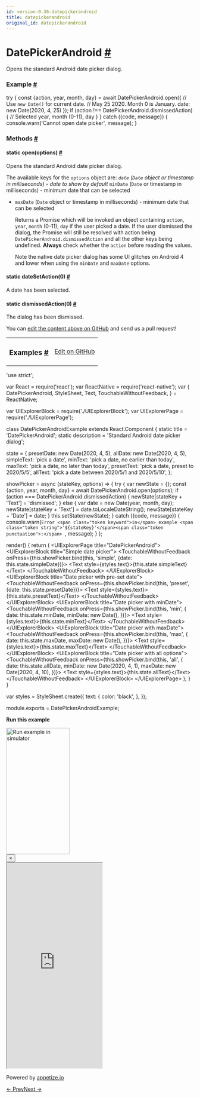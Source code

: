 ```yaml
---
id: version-0.36-datepickerandroid
title: datepickerandroid
original_id: datepickerandroid
---
```

<a id="content"></a><h1><a class="anchor" name="datepickerandroid"></a>DatePickerAndroid <a class="hash-link" href="docs/datepickerandroid.html#datepickerandroid">#</a></h1><div><div><p>Opens the standard Android date picker dialog.</p><h3><a class="anchor" name="example"></a>Example <a class="hash-link" href="docs/datepickerandroid.html#example">#</a></h3><div class="prism language-javascript"><span class="token keyword">try</span> <span class="token punctuation">{</span>
  const <span class="token punctuation">{</span>action<span class="token punctuation">,</span> year<span class="token punctuation">,</span> month<span class="token punctuation">,</span> day<span class="token punctuation">}</span> <span class="token operator">=</span> await DatePickerAndroid<span class="token punctuation">.</span><span class="token function">open<span class="token punctuation">(</span></span><span class="token punctuation">{</span>
   <span class="token comment" spellcheck="true"> // Use `new Date()` for current date.
</span>   <span class="token comment" spellcheck="true"> // May 25 2020. Month 0 is January.
</span>    date<span class="token punctuation">:</span> <span class="token keyword">new</span> <span class="token class-name">Date</span><span class="token punctuation">(</span><span class="token number">2020</span><span class="token punctuation">,</span> <span class="token number">4</span><span class="token punctuation">,</span> <span class="token number">25</span><span class="token punctuation">)</span>
  <span class="token punctuation">}</span><span class="token punctuation">)</span><span class="token punctuation">;</span>
  <span class="token keyword">if</span> <span class="token punctuation">(</span>action <span class="token operator">!</span><span class="token operator">==</span> DatePickerAndroid<span class="token punctuation">.</span>dismissedAction<span class="token punctuation">)</span> <span class="token punctuation">{</span>
   <span class="token comment" spellcheck="true"> // Selected year, month (0-11), day
</span>  <span class="token punctuation">}</span>
<span class="token punctuation">}</span> <span class="token keyword">catch</span> <span class="token punctuation">(</span><span class="token punctuation">{</span>code<span class="token punctuation">,</span> message<span class="token punctuation">}</span><span class="token punctuation">)</span> <span class="token punctuation">{</span>
  console<span class="token punctuation">.</span><span class="token function">warn<span class="token punctuation">(</span></span><span class="token string">'Cannot open date picker'</span><span class="token punctuation">,</span> message<span class="token punctuation">)</span><span class="token punctuation">;</span>
<span class="token punctuation">}</span></div></div><span><h3><a class="anchor" name="methods"></a>Methods <a class="hash-link" href="docs/datepickerandroid.html#methods">#</a></h3><div class="props"><div class="prop"><h4 class="methodTitle"><a class="anchor" name="open"></a><span class="methodType">static </span>open<span class="methodType">(options)</span> <a class="hash-link" href="docs/datepickerandroid.html#open">#</a></h4><div><p>Opens the standard Android date picker dialog.</p><p>The available keys for the <code>options</code> object are:
  <em> <code>date</code> (<code>Date</code> object or timestamp in milliseconds) - date to show by default
  </em> <code>minDate</code> (<code>Date</code> or timestamp in milliseconds) - minimum date that can be selected
  * <code>maxDate</code> (<code>Date</code> object or timestamp in milliseconds) - minimum date that can be selected</p><p>Returns a Promise which will be invoked an object containing <code>action</code>, <code>year</code>, <code>month</code> (0-11),
<code>day</code> if the user picked a date. If the user dismissed the dialog, the Promise will
still be resolved with action being <code>DatePickerAndroid.dismissedAction</code> and all the other keys
being undefined. <strong>Always</strong> check whether the <code>action</code> before reading the values.</p><p>Note the native date picker dialog has some UI glitches on Android 4 and lower
when using the <code>minDate</code> and <code>maxDate</code> options.</p></div></div><div class="prop"><h4 class="methodTitle"><a class="anchor" name="datesetaction"></a><span class="methodType">static </span>dateSetAction<span class="methodType">(0)</span> <a class="hash-link" href="docs/datepickerandroid.html#datesetaction">#</a></h4><div><p>A date has been selected.</p></div></div><div class="prop"><h4 class="methodTitle"><a class="anchor" name="dismissedaction"></a><span class="methodType">static </span>dismissedAction<span class="methodType">(0)</span> <a class="hash-link" href="docs/datepickerandroid.html#dismissedaction">#</a></h4><div><p>The dialog has been dismissed.</p></div></div></div></span></div><p class="edit-page-block">You can <a target="_blank" href="https://github.com/facebook/react-native/blob/master/Libraries/Components/DatePickerAndroid/DatePickerAndroid.android.js">edit the content above on GitHub</a> and send us a pull request!</p><div><div><table width="100%"><tbody><tr><td><h3><a class="anchor" name="examples"></a>Examples <a class="hash-link" href="docs/datepickerandroid.html#examples">#</a></h3></td><td style="text-align:right;"><a target="_blank" href="https://github.com/facebook/react-native/blob/master/Examples/UIExplorer/js/DatePickerAndroidExample.js">Edit on GitHub</a></td></tr></tbody></table><div class="example-container"><div class="prism language-javascript"><span class="token string">'use strict'</span><span class="token punctuation">;</span>

<span class="token keyword">var</span> React <span class="token operator">=</span> <span class="token function">require<span class="token punctuation">(</span></span><span class="token string">'react'</span><span class="token punctuation">)</span><span class="token punctuation">;</span>
<span class="token keyword">var</span> ReactNative <span class="token operator">=</span> <span class="token function">require<span class="token punctuation">(</span></span><span class="token string">'react-native'</span><span class="token punctuation">)</span><span class="token punctuation">;</span>
<span class="token keyword">var</span> <span class="token punctuation">{</span>
  DatePickerAndroid<span class="token punctuation">,</span>
  StyleSheet<span class="token punctuation">,</span>
  Text<span class="token punctuation">,</span>
  TouchableWithoutFeedback<span class="token punctuation">,</span>
<span class="token punctuation">}</span> <span class="token operator">=</span> ReactNative<span class="token punctuation">;</span>

<span class="token keyword">var</span> UIExplorerBlock <span class="token operator">=</span> <span class="token function">require<span class="token punctuation">(</span></span><span class="token string">'./UIExplorerBlock'</span><span class="token punctuation">)</span><span class="token punctuation">;</span>
<span class="token keyword">var</span> UIExplorerPage <span class="token operator">=</span> <span class="token function">require<span class="token punctuation">(</span></span><span class="token string">'./UIExplorerPage'</span><span class="token punctuation">)</span><span class="token punctuation">;</span>

class <span class="token class-name">DatePickerAndroidExample</span> extends <span class="token class-name">React<span class="token punctuation">.</span>Component</span> <span class="token punctuation">{</span>
  static title <span class="token operator">=</span> <span class="token string">'DatePickerAndroid'</span><span class="token punctuation">;</span>
  static description <span class="token operator">=</span> <span class="token string">'Standard Android date picker dialog'</span><span class="token punctuation">;</span>

  state <span class="token operator">=</span> <span class="token punctuation">{</span>
    presetDate<span class="token punctuation">:</span> <span class="token keyword">new</span> <span class="token class-name">Date</span><span class="token punctuation">(</span><span class="token number">2020</span><span class="token punctuation">,</span> <span class="token number">4</span><span class="token punctuation">,</span> <span class="token number">5</span><span class="token punctuation">)</span><span class="token punctuation">,</span>
    allDate<span class="token punctuation">:</span> <span class="token keyword">new</span> <span class="token class-name">Date</span><span class="token punctuation">(</span><span class="token number">2020</span><span class="token punctuation">,</span> <span class="token number">4</span><span class="token punctuation">,</span> <span class="token number">5</span><span class="token punctuation">)</span><span class="token punctuation">,</span>
    simpleText<span class="token punctuation">:</span> <span class="token string">'pick a date'</span><span class="token punctuation">,</span>
    minText<span class="token punctuation">:</span> <span class="token string">'pick a date, no earlier than today'</span><span class="token punctuation">,</span>
    maxText<span class="token punctuation">:</span> <span class="token string">'pick a date, no later than today'</span><span class="token punctuation">,</span>
    presetText<span class="token punctuation">:</span> <span class="token string">'pick a date, preset to 2020/5/5'</span><span class="token punctuation">,</span>
    allText<span class="token punctuation">:</span> <span class="token string">'pick a date between 2020/5/1 and 2020/5/10'</span><span class="token punctuation">,</span>
  <span class="token punctuation">}</span><span class="token punctuation">;</span>

  showPicker <span class="token operator">=</span> async <span class="token punctuation">(</span>stateKey<span class="token punctuation">,</span> options<span class="token punctuation">)</span> <span class="token operator">=</span><span class="token operator">&gt;</span> <span class="token punctuation">{</span>
    <span class="token keyword">try</span> <span class="token punctuation">{</span>
      <span class="token keyword">var</span> newState <span class="token operator">=</span> <span class="token punctuation">{</span><span class="token punctuation">}</span><span class="token punctuation">;</span>
      const <span class="token punctuation">{</span>action<span class="token punctuation">,</span> year<span class="token punctuation">,</span> month<span class="token punctuation">,</span> day<span class="token punctuation">}</span> <span class="token operator">=</span> await DatePickerAndroid<span class="token punctuation">.</span><span class="token function">open<span class="token punctuation">(</span></span>options<span class="token punctuation">)</span><span class="token punctuation">;</span>
      <span class="token keyword">if</span> <span class="token punctuation">(</span>action <span class="token operator">===</span> DatePickerAndroid<span class="token punctuation">.</span>dismissedAction<span class="token punctuation">)</span> <span class="token punctuation">{</span>
        newState<span class="token punctuation">[</span>stateKey <span class="token operator">+</span> <span class="token string">'Text'</span><span class="token punctuation">]</span> <span class="token operator">=</span> <span class="token string">'dismissed'</span><span class="token punctuation">;</span>
      <span class="token punctuation">}</span> <span class="token keyword">else</span> <span class="token punctuation">{</span>
        <span class="token keyword">var</span> date <span class="token operator">=</span> <span class="token keyword">new</span> <span class="token class-name">Date</span><span class="token punctuation">(</span>year<span class="token punctuation">,</span> month<span class="token punctuation">,</span> day<span class="token punctuation">)</span><span class="token punctuation">;</span>
        newState<span class="token punctuation">[</span>stateKey <span class="token operator">+</span> <span class="token string">'Text'</span><span class="token punctuation">]</span> <span class="token operator">=</span> date<span class="token punctuation">.</span><span class="token function">toLocaleDateString<span class="token punctuation">(</span></span><span class="token punctuation">)</span><span class="token punctuation">;</span>
        newState<span class="token punctuation">[</span>stateKey <span class="token operator">+</span> <span class="token string">'Date'</span><span class="token punctuation">]</span> <span class="token operator">=</span> date<span class="token punctuation">;</span>
      <span class="token punctuation">}</span>
      <span class="token keyword">this</span><span class="token punctuation">.</span><span class="token function">setState<span class="token punctuation">(</span></span>newState<span class="token punctuation">)</span><span class="token punctuation">;</span>
    <span class="token punctuation">}</span> <span class="token keyword">catch</span> <span class="token punctuation">(</span><span class="token punctuation">{</span>code<span class="token punctuation">,</span> message<span class="token punctuation">}</span><span class="token punctuation">)</span> <span class="token punctuation">{</span>
      console<span class="token punctuation">.</span><span class="token function">warn<span class="token punctuation">(</span></span>`Error <span class="token keyword">in</span> example <span class="token string">'${stateKey}'</span><span class="token punctuation">:</span> `<span class="token punctuation">,</span> message<span class="token punctuation">)</span><span class="token punctuation">;</span>
    <span class="token punctuation">}</span>
  <span class="token punctuation">}</span><span class="token punctuation">;</span>

  <span class="token function">render<span class="token punctuation">(</span></span><span class="token punctuation">)</span> <span class="token punctuation">{</span>
    <span class="token keyword">return</span> <span class="token punctuation">(</span>
      &lt;UIExplorerPage title<span class="token operator">=</span><span class="token string">"DatePickerAndroid"</span><span class="token operator">&gt;</span>
        &lt;UIExplorerBlock title<span class="token operator">=</span><span class="token string">"Simple date picker"</span><span class="token operator">&gt;</span>
          &lt;TouchableWithoutFeedback
            onPress<span class="token operator">=</span><span class="token punctuation">{</span><span class="token keyword">this</span><span class="token punctuation">.</span>showPicker<span class="token punctuation">.</span><span class="token function">bind<span class="token punctuation">(</span></span><span class="token keyword">this</span><span class="token punctuation">,</span> <span class="token string">'simple'</span><span class="token punctuation">,</span> <span class="token punctuation">{</span>date<span class="token punctuation">:</span> <span class="token keyword">this</span><span class="token punctuation">.</span>state<span class="token punctuation">.</span>simpleDate<span class="token punctuation">}</span><span class="token punctuation">)</span><span class="token punctuation">}</span><span class="token operator">&gt;</span>
            &lt;Text style<span class="token operator">=</span><span class="token punctuation">{</span>styles<span class="token punctuation">.</span>text<span class="token punctuation">}</span><span class="token operator">&gt;</span><span class="token punctuation">{</span><span class="token keyword">this</span><span class="token punctuation">.</span>state<span class="token punctuation">.</span>simpleText<span class="token punctuation">}</span>&lt;<span class="token operator">/</span>Text<span class="token operator">&gt;</span>
          &lt;<span class="token operator">/</span>TouchableWithoutFeedback<span class="token operator">&gt;</span>
        &lt;<span class="token operator">/</span>UIExplorerBlock<span class="token operator">&gt;</span>
        &lt;UIExplorerBlock title<span class="token operator">=</span><span class="token string">"Date picker with pre-set date"</span><span class="token operator">&gt;</span>
          &lt;TouchableWithoutFeedback
            onPress<span class="token operator">=</span><span class="token punctuation">{</span><span class="token keyword">this</span><span class="token punctuation">.</span>showPicker<span class="token punctuation">.</span><span class="token function">bind<span class="token punctuation">(</span></span><span class="token keyword">this</span><span class="token punctuation">,</span> <span class="token string">'preset'</span><span class="token punctuation">,</span> <span class="token punctuation">{</span>date<span class="token punctuation">:</span> <span class="token keyword">this</span><span class="token punctuation">.</span>state<span class="token punctuation">.</span>presetDate<span class="token punctuation">}</span><span class="token punctuation">)</span><span class="token punctuation">}</span><span class="token operator">&gt;</span>
            &lt;Text style<span class="token operator">=</span><span class="token punctuation">{</span>styles<span class="token punctuation">.</span>text<span class="token punctuation">}</span><span class="token operator">&gt;</span><span class="token punctuation">{</span><span class="token keyword">this</span><span class="token punctuation">.</span>state<span class="token punctuation">.</span>presetText<span class="token punctuation">}</span>&lt;<span class="token operator">/</span>Text<span class="token operator">&gt;</span>
          &lt;<span class="token operator">/</span>TouchableWithoutFeedback<span class="token operator">&gt;</span>
        &lt;<span class="token operator">/</span>UIExplorerBlock<span class="token operator">&gt;</span>
        &lt;UIExplorerBlock title<span class="token operator">=</span><span class="token string">"Date picker with minDate"</span><span class="token operator">&gt;</span>
          &lt;TouchableWithoutFeedback
            onPress<span class="token operator">=</span><span class="token punctuation">{</span><span class="token keyword">this</span><span class="token punctuation">.</span>showPicker<span class="token punctuation">.</span><span class="token function">bind<span class="token punctuation">(</span></span><span class="token keyword">this</span><span class="token punctuation">,</span> <span class="token string">'min'</span><span class="token punctuation">,</span> <span class="token punctuation">{</span>
              date<span class="token punctuation">:</span> <span class="token keyword">this</span><span class="token punctuation">.</span>state<span class="token punctuation">.</span>minDate<span class="token punctuation">,</span>
              minDate<span class="token punctuation">:</span> <span class="token keyword">new</span> <span class="token class-name">Date</span><span class="token punctuation">(</span><span class="token punctuation">)</span><span class="token punctuation">,</span>
            <span class="token punctuation">}</span><span class="token punctuation">)</span><span class="token punctuation">}</span><span class="token operator">&gt;</span>
            &lt;Text style<span class="token operator">=</span><span class="token punctuation">{</span>styles<span class="token punctuation">.</span>text<span class="token punctuation">}</span><span class="token operator">&gt;</span><span class="token punctuation">{</span><span class="token keyword">this</span><span class="token punctuation">.</span>state<span class="token punctuation">.</span>minText<span class="token punctuation">}</span>&lt;<span class="token operator">/</span>Text<span class="token operator">&gt;</span>
          &lt;<span class="token operator">/</span>TouchableWithoutFeedback<span class="token operator">&gt;</span>
        &lt;<span class="token operator">/</span>UIExplorerBlock<span class="token operator">&gt;</span>
        &lt;UIExplorerBlock title<span class="token operator">=</span><span class="token string">"Date picker with maxDate"</span><span class="token operator">&gt;</span>
          &lt;TouchableWithoutFeedback
            onPress<span class="token operator">=</span><span class="token punctuation">{</span><span class="token keyword">this</span><span class="token punctuation">.</span>showPicker<span class="token punctuation">.</span><span class="token function">bind<span class="token punctuation">(</span></span><span class="token keyword">this</span><span class="token punctuation">,</span> <span class="token string">'max'</span><span class="token punctuation">,</span> <span class="token punctuation">{</span>
              date<span class="token punctuation">:</span> <span class="token keyword">this</span><span class="token punctuation">.</span>state<span class="token punctuation">.</span>maxDate<span class="token punctuation">,</span>
              maxDate<span class="token punctuation">:</span> <span class="token keyword">new</span> <span class="token class-name">Date</span><span class="token punctuation">(</span><span class="token punctuation">)</span><span class="token punctuation">,</span>
            <span class="token punctuation">}</span><span class="token punctuation">)</span><span class="token punctuation">}</span><span class="token operator">&gt;</span>
            &lt;Text style<span class="token operator">=</span><span class="token punctuation">{</span>styles<span class="token punctuation">.</span>text<span class="token punctuation">}</span><span class="token operator">&gt;</span><span class="token punctuation">{</span><span class="token keyword">this</span><span class="token punctuation">.</span>state<span class="token punctuation">.</span>maxText<span class="token punctuation">}</span>&lt;<span class="token operator">/</span>Text<span class="token operator">&gt;</span>
          &lt;<span class="token operator">/</span>TouchableWithoutFeedback<span class="token operator">&gt;</span>
        &lt;<span class="token operator">/</span>UIExplorerBlock<span class="token operator">&gt;</span>
        &lt;UIExplorerBlock title<span class="token operator">=</span><span class="token string">"Date picker with all options"</span><span class="token operator">&gt;</span>
          &lt;TouchableWithoutFeedback
            onPress<span class="token operator">=</span><span class="token punctuation">{</span><span class="token keyword">this</span><span class="token punctuation">.</span>showPicker<span class="token punctuation">.</span><span class="token function">bind<span class="token punctuation">(</span></span><span class="token keyword">this</span><span class="token punctuation">,</span> <span class="token string">'all'</span><span class="token punctuation">,</span> <span class="token punctuation">{</span>
              date<span class="token punctuation">:</span> <span class="token keyword">this</span><span class="token punctuation">.</span>state<span class="token punctuation">.</span>allDate<span class="token punctuation">,</span>
              minDate<span class="token punctuation">:</span> <span class="token keyword">new</span> <span class="token class-name">Date</span><span class="token punctuation">(</span><span class="token number">2020</span><span class="token punctuation">,</span> <span class="token number">4</span><span class="token punctuation">,</span> <span class="token number">1</span><span class="token punctuation">)</span><span class="token punctuation">,</span>
              maxDate<span class="token punctuation">:</span> <span class="token keyword">new</span> <span class="token class-name">Date</span><span class="token punctuation">(</span><span class="token number">2020</span><span class="token punctuation">,</span> <span class="token number">4</span><span class="token punctuation">,</span> <span class="token number">10</span><span class="token punctuation">)</span><span class="token punctuation">,</span>
            <span class="token punctuation">}</span><span class="token punctuation">)</span><span class="token punctuation">}</span><span class="token operator">&gt;</span>
            &lt;Text style<span class="token operator">=</span><span class="token punctuation">{</span>styles<span class="token punctuation">.</span>text<span class="token punctuation">}</span><span class="token operator">&gt;</span><span class="token punctuation">{</span><span class="token keyword">this</span><span class="token punctuation">.</span>state<span class="token punctuation">.</span>allText<span class="token punctuation">}</span>&lt;<span class="token operator">/</span>Text<span class="token operator">&gt;</span>
          &lt;<span class="token operator">/</span>TouchableWithoutFeedback<span class="token operator">&gt;</span>
          &lt;<span class="token operator">/</span>UIExplorerBlock<span class="token operator">&gt;</span>
      &lt;<span class="token operator">/</span>UIExplorerPage<span class="token operator">&gt;</span>
    <span class="token punctuation">)</span><span class="token punctuation">;</span>
  <span class="token punctuation">}</span>
<span class="token punctuation">}</span>

<span class="token keyword">var</span> styles <span class="token operator">=</span> StyleSheet<span class="token punctuation">.</span><span class="token function">create<span class="token punctuation">(</span></span><span class="token punctuation">{</span>
  text<span class="token punctuation">:</span> <span class="token punctuation">{</span>
    color<span class="token punctuation">:</span> <span class="token string">'black'</span><span class="token punctuation">,</span>
  <span class="token punctuation">}</span><span class="token punctuation">,</span>
<span class="token punctuation">}</span><span class="token punctuation">)</span><span class="token punctuation">;</span>

module<span class="token punctuation">.</span>exports <span class="token operator">=</span> DatePickerAndroidExample<span class="token punctuation">;</span></div><div class="embedded-simulator"><p><a class="modal-button-open"><strong>Run this example</strong></a></p><div class="modal-button-open modal-button-open-img"><img alt="Run example in simulator" width="170" height="338" src="img/uiexplorer_main_android.png"></div><div><div class="modal"><div class="modal-content"><button class="modal-button-close">×</button><div class="center"><iframe class="simulator" src="https://appetize.io/embed/q7wkvt42v6bkr0pzt1n0gmbwfr?device=nexus5&amp;scale=65&amp;autoplay=false&amp;orientation=portrait&amp;deviceColor=white&amp;params=%7B%22route%22%3A%22DatePickerAndroid%22%7D" width="256" height="550" scrolling="no"></iframe><p>Powered by <a target="_blank" href="https://appetize.io">appetize.io</a></p></div></div></div><div class="modal-backdrop"></div></div></div></div></div></div><div class="docs-prevnext"><a class="docs-prev" href="docs/clipboard.html#content">← Prev</a><a class="docs-next" href="docs/dimensions.html#content">Next →</a></div>